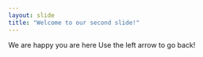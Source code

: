 ```yaml
---
layout: slide
title: "Welcome to our second slide!"
---
```

We are happy you are here
Use the left arrow to go back!
